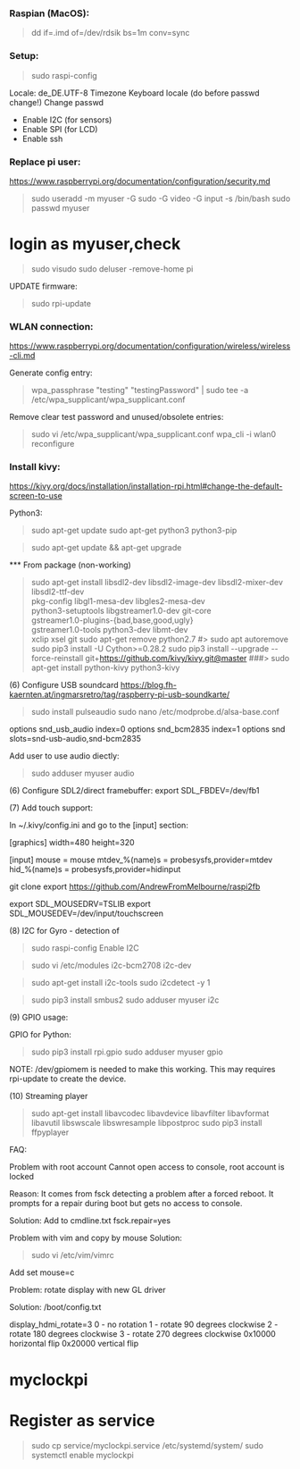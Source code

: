 ### Raspian (MacOS):
> dd if=<raspian>.imd of=/dev/rdsik<diskid> bs=1m conv=sync

### Setup:
> sudo raspi-config

Locale: de_DE.UTF-8
Timezone
Keyboard locale (do before passwd change!)
Change passwd
- Enable I2C (for sensors)
- Enable SPI (for LCD)
- Enable ssh

### Replace pi user:
https://www.raspberrypi.org/documentation/configuration/security.md

> sudo useradd -m myuser -G sudo -G video -G input -s /bin/bash
> sudo passwd myuser
# login as myuser,check
> sudo visudo
> sudo deluser -remove-home pi

UPDATE firmware:
> sudo rpi-update

### WLAN connection:
https://www.raspberrypi.org/documentation/configuration/wireless/wireless-cli.md

Generate config entry:
> wpa_passphrase "testing" "testingPassword" | sudo tee -a /etc/wpa_supplicant/wpa_supplicant.conf

Remove clear test password and unused/obsolete entries:
> sudo vi /etc/wpa_supplicant/wpa_supplicant.conf
> wpa_cli -i wlan0 reconfigure

### Install kivy:
https://kivy.org/docs/installation/installation-rpi.html#change-the-default-screen-to-use

Python3:
> sudo apt-get update
> sudo apt-get python3 python3-pip

> sudo apt-get update && apt-get upgrade

*** From package (non-working)
> sudo apt-get install libsdl2-dev libsdl2-image-dev libsdl2-mixer-dev libsdl2-ttf-dev \
   pkg-config libgl1-mesa-dev libgles2-mesa-dev \
   python3-setuptools libgstreamer1.0-dev git-core \
   gstreamer1.0-plugins-{bad,base,good,ugly} \
   gstreamer1.0-tools python3-dev libmt-dev\
   xclip xsel git
> sudo apt-get remove python2.7
#> sudo apt autoremove
> sudo pip3 install -U Cython>=0.28.2
> sudo pip3 install --upgrade --force-reinstall git+https://github.com/kivy/kivy.git@master
###> sudo apt-get install python-kivy python3-kivy


(6) Configure USB soundcard
https://blog.fh-kaernten.at/ingmarsretro/tag/raspberry-pi-usb-soundkarte/
> sudo install pulseaudio
> sudo nano /etc/modprobe.d/alsa-base.conf

options snd_usb_audio index=0
options snd_bcm2835 index=1
options snd slots=snd-usb-audio,snd-bcm2835

Add user to use audio diectly:
> sudo adduser myuser audio 

(6) Configure SDL2/direct framebuffer:
export SDL_FBDEV=/dev/fb1


(7) Add touch support:

In ~/.kivy/config.ini and go to the [input] section:

[graphics]
width=480
height=320

[input]
mouse = mouse
mtdev_%(name)s = probesysfs,provider=mtdev
hid_%(name)s = probesysfs,provider=hidinput


git clone export https://github.com/AndrewFromMelbourne/raspi2fb

export SDL_MOUSEDRV=TSLIB
export SDL_MOUSEDEV=/dev/input/touchscreen


(8) I2C for Gyro - detection of 
> sudo raspi-config
Enable I2C

> sudo vi /etc/modules
i2c-bcm2708
i2c-dev

> sudo apt-get install i2c-tools
> sudo i2cdetect -y 1

> sudo pip3 install smbus2
> sudo adduser myuser i2c

(9) GPIO usage:

GPIO
for Python:
> sudo pip3 install rpi.gpio
> sudo adduser myuser gpio

NOTE: /dev/gpiomem is needed to make this working. This may requires rpi-update to create the device.  

(10) Streaming player
> sudo apt-get install libavcodec  libavdevice libavfilter libavformat libavutil libswscale libswresample libpostproc
> sudo pip3 install ffpyplayer

FAQ:

Problem with root account
Cannot open access to console, root account is locked

Reason:
It comes from fsck detecting a problem after a forced reboot.
It prompts for a repair during boot but gets no access to console.

Solution:
Add to cmdline.txt
fsck.repair=yes


Problem with vim and copy by mouse
Solution:
> sudo vi /etc/vim/vimrc

Add
set mouse=c

Problem: rotate display with new GL driver

Solution:
/boot/config.txt

display_hdmi_rotate=3
0 - no rotation
1 - rotate 90 degrees clockwise
2 - rotate 180 degrees clockwise
3 - rotate 270 degrees clockwise
0x10000 horizontal flip
0x20000 vertical flip









# myclockpi

# Register as service
> sudo cp service/myclockpi.service /etc/systemd/system/
> sudo systemctl enable myclockpi

